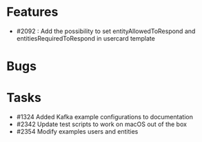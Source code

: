 # Features

- #2092 : Add the possibility to set entityAllowedToRespond and entitiesRequiredToRespond in usercard template

# Bugs


# Tasks

- #1324 Added Kafka example configurations to documentation
- #2342 Update test scripts to work on macOS out of the box
- #2354 Modify examples users and entities
